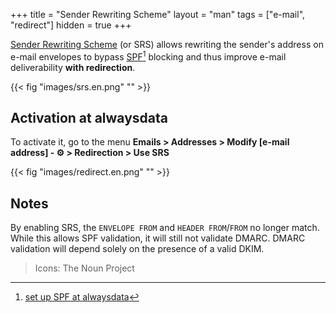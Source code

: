 +++
title = "Sender Rewriting Scheme"
layout = "man"
tags = ["e-mail", "redirect"]
hidden = true
+++

[Sender Rewriting Scheme](https://en.wikipedia.org/wiki/Sender_Rewriting_Scheme) (or SRS) allows rewriting the sender's address on e-mail envelopes to bypass [SPF](https://en.wikipedia.org/wiki/Sender_Policy_Framework)[^1] blocking and thus improve e-mail deliverability **with redirection**.


{{< fig "images/srs.en.png" "" >}}


## Activation at alwaysdata

To activate it, go to the menu **Emails > Addresses > Modify [e-mail address] - ⚙️ > Redirection > Use SRS**

{{< fig "images/redirect.en.png" "" >}}

## Notes

By enabling SRS, the `ENVELOPE FROM` and `HEADER FROM`/`FROM` no longer match. While this allows SPF validation, it will still not validate DMARC. DMARC validation will depend solely on the presence of a valid DKIM.

> Icons: The Noun Project

[^1]: [set up SPF at alwaysdata](e-mails/set-up-spf-dkim-dmarc#sender-policy-framework)
